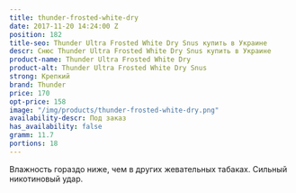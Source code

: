 ```yaml
---
title: thunder-frosted-white-dry
date: 2017-11-20 14:24:00 Z
position: 182
title-seo: Thunder Ultra Frosted White Dry Snus купить в Украине
descr: Снюс Thunder Ultra Frosted White Dry Snus купить в Украине
product-name: Thunder Ultra Frosted White Dry
product-alt: Thunder Ultra Frosted White Dry Snus
strong: Крепкий
brand: Thunder
price: 170
opt-price: 158
image: "/img/products/thunder-frosted-white-dry.png"
availability-descr: Под заказ
has_availability: false
gramm: 11.7
portions: 18
---
```


Влажность гораздо ниже, чем в других жевательных табаках. Сильный никотиновый удар.